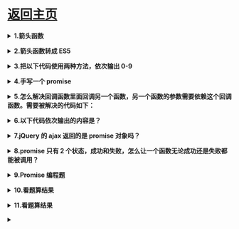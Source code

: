 # [返回主页](https://github.com/yisainan/web-interview/blob/master/README.md)

<b><details><summary>1.箭头函数</summary></b>

答案：

在使用=>定义函数的时候，this 的指向是定义时所在的对象，而不是使用时所在的对象；

```js
class Animal {
  constructor() {
    this.type = "animal";
  }
  say(val) {
    setTimeout(function() {
      console.log(this); //window
      console.log(this.type + " says " + val);
    }, 1000);
  }
}
var animal = new Animal();
animal.say("hi"); //undefined says hi
```

```js
class Animal {
  constructor() {
    this.type = "animal";
  }
  say(val) {
    setTimeout(() => {
      console.log(this); //Animal
      console.log(this.type + " says " + val);
    }, 1000);
  }
}
var animal = new Animal();
animal.say("hi"); //animal says hi
```

</details>

<b><details><summary>2.箭头函数转成 ES5</summary></b>

答案：

箭头函数里面根本没有自己的 this，而是引用外层的 this

```js
// ES6
function foo() {
  setTimeout(() => {
    console.log("id:", this.id);
  }, 100);
}

// ES5
function foo() {
  var _this = this;

  setTimeout(function() {
    console.log("id:", _this.id);
  }, 100);
}
```

</details>

<b><details><summary>3.把以下代码使用两种方法，依次输出 0-9</summary></b>

答案：

```js
var funcs = [];
for (var i = 0; i < 10; i++) {
  funcs.push(function() {
    console.log(i);
  });
}
funcs.forEach(function(func) {
  func(); //输出十个10
});
```

解决办法：

方法一：使用立即执行函数

```js
var funcs = [];
for (var i = 0; i < 10; i++) {
  funcs.push(
    (function(value) {
      return function() {
        console.log(value);
      };
    })(i)
  );
}
funcs.forEach(function(func) {
  func(); //依次输出0-9
});
```

方法二：使用闭包

```js
function show(i) {
  return function() {
    console.log(i);
  };
}
var funcs = [];
for (var i = 0; i < 10; i++) {
  funcs.push(show(i));
}
funcs.forEach(function(func) {
  func(); //0 1 2 3 4 5 6 7 8 9
});
```

方法三：使用 let

```js
var funcs = [];
for (let i = 0; i < 10; i++) {
  funcs.push(function() {
    console.log(i);
  });
}
funcs.forEach(function(func) {
  func(); //依次输出0-9
});
```

</details>

<b><details><summary>4.手写一个 promise</summary></b>

答案：

```js
var promise = new Promise((resolve, reject) => {
  if (success) {
    // 操作成功
    resolve(value);
  } else {
    reject(error);
  }
});

promise
  .then(res => console.log(res))
  .catch(err => {
    console.log(err);
  });
```

</details>

<b><details><summary>5.怎么解决回调函数里面回调另一个函数，另一个函数的参数需要依赖这个回调函数。需要被解决的代码如下：</summary></b>

```js
$http.get(url).success(function (res) {
  if (success != undefined) {
    success(res);
  }
}).error(function (res) {
  if (error != undefined) {
    error(res);
  }
});

function success(data) {
  if（ data.id != 0） {
    var url = "getdata/data?id=" + data.id + "";
    $http.get(url).success(function (res) {
      showData(res);
    }).error(function (res) {
      if (error != undefined) {
        error(res);
      }
    });
  }
}
```

答案：使用 Promise/async/await 解决

解析：

```js
function awaitMethod(num) {
  return new Promise((resolve, reject) => {
    setTimeout(() => {
      resolve(2 * num); // 此处模拟接口的请求
    }, 2000);
  });
}
// 打个比方，await是学生，async是校车，必须等人齐了再开车
async function test() {
  let result = await awaitMethod(30); // await 这个关键字只能在使用async定义的函数里面使用
  console.log(result); // 2秒钟之后控制台输出60 ; 后面利用 result 继续调用函数
  let next = await awaitMethod(result);
  console.log(next); // 4秒钟之后控制台输出120
  return next;
}
// 在async里，必须要将结果return回来，不然的话.then .catch获取不到值
test()
  .then(success => console.log("成功", success))
  .catch(error => console.log("失败", error));
```

</details>

<b><details><summary>6.以下代码依次输出的内容是？</summary></b>

```js
setTimeout(function() {
  console.log(1);
}, 0);
new Promise(function executor(resolve) {
  console.log(2);
  for (var i = 0; i < 10000; i++) {
    i == 9999 && resolve();
  }
  console.log(3);
}).then(function() {
  console.log(4);
});
console.log(5);
```

答案：打印顺序 2 3 5 4 1

解析：

首先先碰到一个 setTimeout，于是会先设置一个定时，在定时结束后将传递这个函数放到任务队列里面，因此开始肯定不会输出 1 。

然后是一个 Promise，里面的函数是直接执行的，因此应该直接输出 2 3 。

然后，Promise 的 then 应当会放到当前 tick 的最后，但是还是在当前 tick 中。

因此，应当先输出 5，然后再输出 4 ， 最后在到下一个 tick，就是 1 。

[参考](https://juejin.im/post/5b1ffff96fb9a01e345ba704)


</details>

<b><details><summary>7.jQuery 的 ajax 返回的是 promise 对象吗？</summary></b>

答案：

jquery 的 ajax 返回的是 deferred 对象，通过 promise 的 resolve()方法将其转换为 promise 对象。

var jsPromise = Promise.resolve(\$.ajax('/whatever.json'));

</details>

<b><details><summary>8.promise 只有 2 个状态，成功和失败，怎么让一个函数无论成功还是失败都能被调用？</summary></b

> 答案：

```
使用promise.all()

Promise.all方法用于将多个Promise实例，包装成一个新的Promise实例。

Promise.all方法接受一个数组作为参数，数组里的元素都是Promise对象的实例，如果不是，就会先调用下面讲到的Promise.resolve方法，将参数转为Promise实例，再进一步处理。（Promise.all方法的参数可以不是数组，但必须具有Iterator接口，且返回的每个成员都是Promise实例。）

示例：
var p =Promise.all([p1,p2,p3]);
p的状态由p1、p2、p3决定，分为两种情况。
当该数组里的所有Promise实例都进入Fulfilled状态：Promise.all**返回的实例才会变成Fulfilled状态。并将Promise实例数组的所有返回值组成一个数组，传递给Promise.all返回实例的回调函数**。

当该数组里的某个Promise实例都进入Rejected状态：Promise.all返回的实例会立即变成Rejected状态。并将第一个rejected的实例返回值传递给Promise.all返回实例的回调函数。
```

</details>

<b><details><summary>9.Promise 编程题</summary></b>

答案：
第 1 题

```js
const promise = new Promise((resolve, reject) => {
  console.log(1);
  resolve();
  console.log(2);
});
promise.then(() => {
  console.log(3);
});
console.log(4);
```

```
运行结果及原因

运行结果：
1 2 4 3

原因：
Promise 构造函数是同步执行的，promise.then 中的函数是异步执行的。
```

第 2 题

```js
const promise1 = new Promise((resolve, reject) => {
  setTimeout(() => {
    resolve("success");
  }, 1000);
});
const promise2 = promise1.then(() => {
  throw new Error("error!!!");
});

console.log("promise1", promise1);
console.log("promise2", promise2);

setTimeout(() => {
  console.log("promise1", promise1);
  console.log("promise2", promise2);
}, 2000);
```

运行结果及原因

```
运行结果：
promise1 Promise { <pending> }
promise2 Promise { <pending> }
(node:50928) UnhandledPromiseRejectionWarning: Unhandled promise rejection (rejection id: 1): Error: error!!!
(node:50928) [DEP0018] DeprecationWarning: Unhandled promise rejections are deprecated. In the future, promise rejections that are not handled will terminate the Node.js process with a non-zero exit code.
promise1 Promise { 'success' }
promise2 Promise {
  <rejected> Error: error!!!
    at promise.then (...)
    at <anonymous> }


原因：
promise 有 3 种状态：pending（进行中）、fulfilled（已完成，又称为Resolved） 或 rejected（已失败）。状态改变只能是 pending->fulfilled 或者 pending->rejected，状态一旦改变则不能再变。上面 promise2 并不是 promise1，而是返回的一个新的 Promise 实例。
```

第 3 题

```js
const promise = new Promise((resolve, reject) => {
  resolve("success1");
  reject("error");
  resolve("success2");
});

promise
  .then(res => {
    console.log("then: ", res);
  })
  .catch(err => {
    console.log("catch: ", err);
  });
```

```
运行结果及原因

运行结果：
then：success1

原因：
构造函数中的 resolve 或 reject 只有第一次执行有效，多次调用没有任何作用，呼应代码二结论：promise 状态一旦改变则不能再变。
```

第 4 题

```js
Promise.resolve(1)
  .then(res => {
    console.log(res);
    return 2;
  })
  .catch(err => {
    return 3;
  })
  .then(res => {
    console.log(res);
  });
```

运行结果：
1 2

原因：
promise 可以链式调用。提起链式调用我们通常会想到通过 return this 实现，不过 Promise 并不是这样实现的。promise 每次调用 .then 或者 .catch 都会返回一个新的 promise，从而实现了链式调用。

第 5 题

```js
Promise.resolve()
  .then(() => {
    return new Error("error!!!");
  })
  .then(res => {
    console.log("then: ", res);
  })
  .catch(err => {
    console.log("catch: ", err);
  });
```

```
运行结果
then: Error: error!!!
    at Promise.resolve.then (...)
    at ...

原因
.then 或者 .catch 中 return 一个 error 对象并不会抛出错误，所以不会被后续的 .catch 捕获，需要改成其中一种：
return Promise.reject(new Error('error!!!'))
throw new Error('error!!!')

因为返回任意一个非 promise 的值都会被包裹成 promise 对象，即 return new Error('error!!!') 等价于 return Promise.resolve(new Error('error!!!'))。
```

第 6 题

```js
const promise = new Promise((resolve, reject) => {
  setTimeout(() => {
    console.log("once");
    resolve("success");
  }, 1000);
});

const start = Date.now();
promise.then(res => {
  console.log(res, Date.now() - start);
});
promise.then(res => {
  console.log(res, Date.now() - start);
});
```

```
运行结果：
once
success 1001
success 1001

原因：
promise 的 .then 或者 .catch 可以被调用多次，但这里 Promise 构造函数只执行一次。或者说 promise 内部状态一经改变，并且有了一个值，那么后续每次调用 .then 或者 .catch 都会直接拿到该值。
```

第 7 题

```js
const promise = Promise.resolve().then(() => {
  return promise;
});
promise.catch(console.error);
```

```
运行结果
TypeError: Chaining cycle detected for promise #<Promise>
    at <anonymous>
    at process._tickCallback (internal/process/next_tick.js:188:7)
    at Function.Module.runMain (module.js:667:11)
    at startup (bootstrap_node.js:187:16)
    at bootstrap_node.js:607:3

原因
.then 或 .catch 返回的值不能是 promise 本身，否则会造成死循环。
```

第 8 题

```js
Promise.resolve(1)
  .then(2)
  .then(Promise.resolve(3))
  .then(console.log);
```

```
运行结果
1

原因
.then 或者 .catch 的参数期望是函数，传入非函数则会发生值穿透。
```

第 9 题

```js
Promise.resolve()
  .then(
    function success(res) {
      throw new Error("error");
    },
    function fail1(e) {
      console.error("fail1: ", e);
    }
  )
  .catch(function fail2(e) {
    console.error("fail2: ", e);
  });
```

```
运行结果
fail2: Error: error
    at success (...)
    at ...

原因
.then 可以接收两个参数，第一个是处理成功的函数，第二个是处理错误的函数。.catch 是 .then 第二个参数的简便写法，但是它们用法上有一点需要注意：.then 的第二个处理错误的函数捕获不了第一个处理成功的函数抛出的错误，而后续的 .catch 可以捕获之前的错误。
```

第 10 题

```js
process.nextTick(() => {
  console.log("nextTick");
});
Promise.resolve().then(() => {
  console.log("then");
});
setImmediate(() => {
  console.log("setImmediate");
});
console.log("end");
```

```
运行结果
end
nextTick
then
setImmediate

原因
process.nextTick 和 promise.then 都属于 microtask，而 setImmediate 属于 macrotask，在事件循环的 check 阶段执行。事件循环的每个阶段（macrotask）之间都会执行 microtask，事件循环的开始会先执行一次 microtask。
```

</details>

<b><details><summary>10.看题算结果</summary></b>

```js
var tasks = []; // 这里存放异步操作的 Promise
var output = (i) => new Promise((resolve) => {
 setTimeout(() => {
  console.log(new Date, i);
  resolve();
 }, 1000 * i);
});
  
// 生成全部的异步操作
for (var i = 0; i < 5; i++) {
 tasks.push(output(i));
}
```
答案：

解析：[参考](https://www.cnblogs.com/adouwt/p/6481479.html)

</details>

<b><details><summary>11.看题算结果</summary></b>

```js
// 模拟其他语言中的 sleep，实际上可以是任何异步操作
const sleep = (timeountMS) => new Promise((resolve) => {
 setTimeout(resolve, timeountMS);
});
  
(async () => { // 声明即执行的 async 函数表达式
 for (var i = 0; i < 5; i++) {
  await sleep(1000);
  console.log(new Date, i);
 }
  
 await sleep(1000);
 console.log(new Date, i);
})();
```

答案：

解析：[参考](https://www.cnblogs.com/adouwt/p/6481479.html)

</details>

<b><details><summary></summary></b>

答案：

</details>
